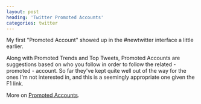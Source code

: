 ```yaml
---
layout: post
heading: 'Twitter Promoted Accounts'
categories: twitter
---
```


My first "Promoted Account" showed up in the #newtwitter interface a little earlier.

Along with Promoted Trends and Top Tweets, Promoted Accounts are suggestions based on who you follow in order to follow the related - promoted - account. So far they've kept quite well out of the way for the ones I'm not interested in, and this is a seemingly appropriate one given the F1 link.

More on [Promoted Accounts](https://web.archive.org/web/20150512072512/https://support.twitter.com/articles/282154-promoted-accounts).

<!-- Replace missing image from http://media.chris-alexander.co.uk/wp-content/uploads/2010/11/twitter_promoted.png -->